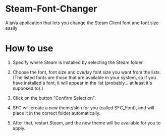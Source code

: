 # Steam-Font-Changer
A java application that lets you change the Steam Client font and font size easily

# How to use
1. Specify where Steam is installed by selecting the Steam folder.

2. Choose the font, font size and overlay font size you want from the lists. 
(The listed fonts are those that are available in your system, so if you have installed a font, it will appear in the list (probably... at least it's supposed to).)

2. Click on the button "Confirm Selection".

3. SFC will create a new theme/skin for you (called SFC_Font), and will place it in the correct folder automatically. 

4. After that, restart Steam, and the new theme will be available for you to apply.
